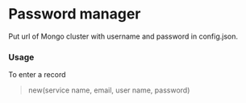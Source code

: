 # Password manager

Put url of Mongo cluster with username and password in config.json. <br>

### Usage


To enter a record
> new(service name, email, user name, password)

